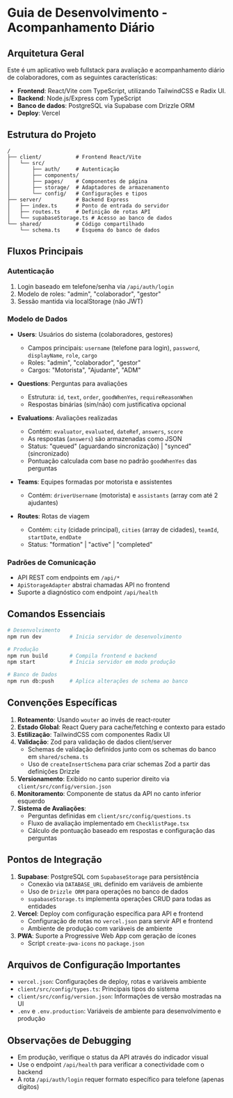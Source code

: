 # Guia de Desenvolvimento - Acompanhamento Diário

## Arquitetura Geral

Este é um aplicativo web fullstack para avaliação e acompanhamento diário de colaboradores, com as seguintes características:

- **Frontend**: React/Vite com TypeScript, utilizando TailwindCSS e Radix UI.
- **Backend**: Node.js/Express com TypeScript
- **Banco de dados**: PostgreSQL via Supabase com Drizzle ORM
- **Deploy**: Vercel

## Estrutura do Projeto

```
/
├── client/           # Frontend React/Vite
│   └── src/
│       ├── auth/     # Autenticação
│       ├── components/
│       ├── pages/    # Componentes de página
│       ├── storage/  # Adaptadores de armazenamento
│       └── config/   # Configurações e tipos
├── server/           # Backend Express
│   ├── index.ts      # Ponto de entrada do servidor
│   ├── routes.ts     # Definição de rotas API
│   └── supabaseStorage.ts # Acesso ao banco de dados
└── shared/           # Código compartilhado
    └── schema.ts     # Esquema do banco de dados
```

## Fluxos Principais

### Autenticação

1. Login baseado em telefone/senha via `/api/auth/login`
2. Modelo de roles: "admin", "colaborador", "gestor"
3. Sessão mantida via localStorage (não JWT)

### Modelo de Dados

- **Users**: Usuários do sistema (colaboradores, gestores)
  - Campos principais: `username` (telefone para login), `password`, `displayName`, `role`, `cargo`
  - Roles: "admin", "colaborador", "gestor"
  - Cargos: "Motorista", "Ajudante", "ADM"

- **Questions**: Perguntas para avaliações
  - Estrutura: `id`, `text`, `order`, `goodWhenYes`, `requireReasonWhen`
  - Respostas binárias (sim/não) com justificativa opcional

- **Evaluations**: Avaliações realizadas
  - Contém: `evaluator`, `evaluated`, `dateRef`, `answers`, `score`
  - As respostas (`answers`) são armazenadas como JSON
  - Status: "queued" (aguardando sincronização) | "synced" (sincronizado)
  - Pontuação calculada com base no padrão `goodWhenYes` das perguntas

- **Teams**: Equipes formadas por motorista e assistentes
  - Contém: `driverUsername` (motorista) e `assistants` (array com até 2 ajudantes)

- **Routes**: Rotas de viagem
  - Contém: `city` (cidade principal), `cities` (array de cidades), `teamId`, `startDate`, `endDate`
  - Status: "formation" | "active" | "completed"

### Padrões de Comunicação

- API REST com endpoints em `/api/*`
- `ApiStorageAdapter` abstrai chamadas API no frontend
- Suporte a diagnóstico com endpoint `/api/health`

## Comandos Essenciais

```bash
# Desenvolvimento
npm run dev         # Inicia servidor de desenvolvimento

# Produção
npm run build       # Compila frontend e backend
npm start           # Inicia servidor em modo produção

# Banco de Dados
npm run db:push     # Aplica alterações de schema ao banco
```

## Convenções Específicas

1. **Roteamento**: Usando `wouter` ao invés de react-router
2. **Estado Global**: React Query para cache/fetching e contexto para estado
3. **Estilização**: TailwindCSS com componentes Radix UI
4. **Validação**: Zod para validação de dados client/server
   - Schemas de validação definidos junto com os schemas do banco em `shared/schema.ts`
   - Uso de `createInsertSchema` para criar schemas Zod a partir das definições Drizzle
5. **Versionamento**: Exibido no canto superior direito via `client/src/config/version.json`
6. **Monitoramento**: Componente de status da API no canto inferior esquerdo
7. **Sistema de Avaliações**:
   - Perguntas definidas em `client/src/config/questions.ts`
   - Fluxo de avaliação implementado em `ChecklistPage.tsx`
   - Cálculo de pontuação baseado em respostas e configuração das perguntas

## Pontos de Integração

1. **Supabase**: PostgreSQL com `SupabaseStorage` para persistência
   - Conexão via `DATABASE_URL` definido em variáveis de ambiente
   - Uso de `Drizzle ORM` para operações no banco de dados
   - `supabaseStorage.ts` implementa operações CRUD para todas as entidades
2. **Vercel**: Deploy com configuração específica para API e frontend
   - Configuração de rotas no `vercel.json` para servir API e frontend
   - Ambiente de produção com variáveis de ambiente
3. **PWA**: Suporte a Progressive Web App com geração de ícones
   - Script `create-pwa-icons` no `package.json`

## Arquivos de Configuração Importantes

- `vercel.json`: Configurações de deploy, rotas e variáveis ambiente
- `client/src/config/types.ts`: Principais tipos do sistema
- `client/src/config/version.json`: Informações de versão mostradas na UI
- `.env` e `.env.production`: Variáveis de ambiente para desenvolvimento e produção

## Observações de Debugging

- Em produção, verifique o status da API através do indicador visual
- Use o endpoint `/api/health` para verificar a conectividade com o backend
- A rota `/api/auth/login` requer formato específico para telefone (apenas dígitos)
